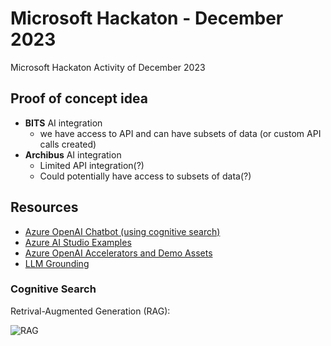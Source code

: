 # Microsoft Hackaton - December 2023
Microsoft Hackaton Activity of December 2023

## Proof of concept idea

* **BITS** AI integration
  * we have access to API and can have subsets of data (or custom API calls created)
* **Archibus** AI integration
  * Limited API integration(?)
  * Could potentially have access to subsets of data(?)

## Resources

* [Azure OpenAI Chatbot (using cognitive search)](https://github.com/Azure-Samples/azure-search-openai-demo/tree/main)
* [Azure AI Studio Examples](https://github.com/azure-samples/azureai-samples)
* [Azure OpenAI Accelerators and Demo Assets](https://github.com/Azure/ai-solution-accelerators-list/tree/main/OpenAIDemos)
* [LLM Grounding](https://techcommunity.microsoft.com/t5/fasttrack-for-azure/grounding-llms/ba-p/3843857#:~:text=What%20is%20Grounding%3F,relevance%20of%20the%20generated%20output)

### Cognitive Search

Retrival-Augmented Generation (RAG):

![RAG](https://techcommunity.microsoft.com/t5/image/serverpage/image-id/478543iAEDA4F056963C391/image-size/large?v=v2&px=999)